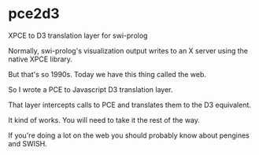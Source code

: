 # pce2d3
XPCE to D3 translation layer for swi-prolog

Normally, swi-prolog's visualization output writes to an X server using the native XPCE library.

But that's so 1990s. Today we have this thing called the web.

So I wrote a PCE to Javascript D3 translation layer.

That layer intercepts calls to PCE and translates them to the D3 equivalent.

It kind of works. You will need to take it the rest of the way.

If you're doing a lot on the web you should probably know about pengines and SWISH.
